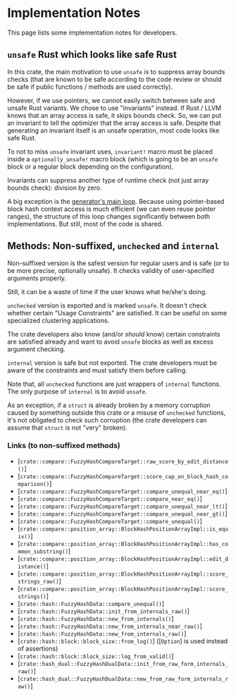 # Implementation Notes

This page lists some implementation notes for developers.


## `unsafe` Rust which looks like safe Rust

In this crate, the main motivation to use `unsafe` is to suppress array
bounds checks (that are known to be safe according to the code review or
should be safe if public functions / methods are used correctly).

However, if we use pointers, we cannot easily switch between safe and unsafe
Rust variants.  We chose to use "invariants" instead.  If Rust / LLVM knows
that an array access is safe, it skips bounds check.  So, we can put an
invariant to tell the optimizer that the array access is safe.  Despite that
generating an invariant itself is an unsafe operation, most code looks
like safe Rust.

To not to miss `unsafe` invariant uses, `invariant!` macro must be placed
inside a `optionally_unsafe!` macro block (which is going to be an `unsafe`
block or a regular block depending on the configuration).

Invariants can suppress another type of runtime check (not just array
bounds check): division by zero.

A big exception is the
[generator's main loop](crate::generate::Generator::update).
Because using pointer-based block hash context access is much efficient (we
can even reuse pointer ranges), the structure of this loop changes
significantly between both implementations.
But still, most of the code is shared.


## Methods: Non-suffixed, `unchecked` and `internal`

Non-suffixed version is the safest version for regular users and is safe (or
to be more precise, optionally unsafe).  It checks validity of
user-specified arguments properly.

Still, it can be a waste of time if the user knows what he/she's doing.

`unchecked` version is exported and is marked `unsafe`.
It doesn't check whether certain "Usage Constraints" are satisfied.
It can be useful on some specialized clustering applications.

The crate developers also know (and/or *should* know) certain constraints
are satisfied already and want to avoid `unsafe` blocks as well as excess
argument checking.

`internal` version is safe but not exported.  The crate developers must be
aware of the constraints and must satisfy them before calling.

Note that, all `unchecked` functions are just wrappers of
`internal` functions.  The only purpose of `internal` is to avoid `unsafe`.

As an exception, if a `struct` is already broken by a memory corruption
caused by something outside this crate or a misuse of `unchecked` functions,
it's not obligated to check such corruption
(the crate developers can assume that `struct` is not "very" broken).

### Links (to non-suffixed methods)

*   [`crate::compare::FuzzyHashCompareTarget::raw_score_by_edit_distance()`]
*   [`crate::compare::FuzzyHashCompareTarget::score_cap_on_block_hash_comparison()`]
*   [`crate::compare::FuzzyHashCompareTarget::compare_unequal_near_eq()`]
*   [`crate::compare::FuzzyHashCompareTarget::compare_near_eq()`]
*   [`crate::compare::FuzzyHashCompareTarget::compare_unequal_near_lt()`]
*   [`crate::compare::FuzzyHashCompareTarget::compare_unequal_near_gt()`]
*   [`crate::compare::FuzzyHashCompareTarget::compare_unequal()`]
*   [`crate::compare::position_array::BlockHashPositionArrayImpl::is_equiv()`]
*   [`crate::compare::position_array::BlockHashPositionArrayImpl::has_common_substring()`]
*   [`crate::compare::position_array::BlockHashPositionArrayImpl::edit_distance()`]
*   [`crate::compare::position_array::BlockHashPositionArrayImpl::score_strings_raw()`]
*   [`crate::compare::position_array::BlockHashPositionArrayImpl::score_strings()`]
*   [`crate::hash::FuzzyHashData::compare_unequal()`]
*   [`crate::hash::FuzzyHashData::init_from_internals_raw()`]
*   [`crate::hash::FuzzyHashData::new_from_internals()`]
*   [`crate::hash::FuzzyHashData::new_from_internals_near_raw()`]
*   [`crate::hash::FuzzyHashData::new_from_internals_raw()`]
*   [`crate::hash::block::block_size::from_log()`] ([`Option`] is used instead of assertions)
*   [`crate::hash::block::block_size::log_from_valid()`]
*   [`crate::hash_dual::FuzzyHashDualData::init_from_raw_form_internals_raw()`]
*   [`crate::hash_dual::FuzzyHashDualData::new_from_raw_form_internals_raw()`]
